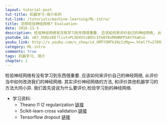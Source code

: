 ```yaml
---
layout: tutorial-post
tut-title: 机器学习-简介系列
tut-link: /tutorials/machine-learning/ML-intro/
title: 怎样检验神经网络? Evaluation
date: 2016-11-3
description: 检验神经网络有没有学习到东西很重要. 应该如何来评价自己的神经网络, 从评价当中如何改进我们的神经网络. 其实评价神经网络的方法, 和评价其他机器学习的方法大同小异. 我们首先说说为什么要评价,检验学习到的神经网络. 
youtube_id: vBJ_XbRnzKE?list=PLXO45tsB95cIFm8Y8vMkNNPPXAtYXwKin
youku_link: http://v.youku.com/v_show/id_XMTY5MTk1NzIzMg==.html?f=27892935&o=1
category: ML-intro
comments: true
tags: 机器学习, 简介
chapter: 2
---
```



检验神经网络有没有学习到东西很重要. 应该如何来评价自己的神经网络, 从评价当中如何改进我们的神经网络. 其实评价神经网络的方法, 和评价其他机器学习的方法大同小异. 我们首先说说为什么要评价,检验学习到的神经网络. 

* 学习资料: 
  * Theano l1 l2 regularization [链接](#)
  * Scikit-learn cross validation [链接](#)
  * Tensorflow dropout [链接](/tensorflow/5.2-dropout/)
